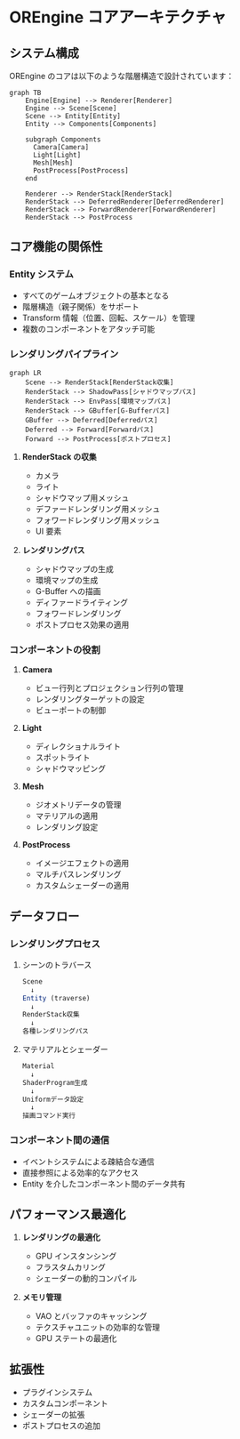 # OREngine コアアーキテクチャ

## システム構成

OREngine のコアは以下のような階層構造で設計されています：

```mermaid
graph TB
    Engine[Engine] --> Renderer[Renderer]
    Engine --> Scene[Scene]
    Scene --> Entity[Entity]
    Entity --> Components[Components]

    subgraph Components
      Camera[Camera]
      Light[Light]
      Mesh[Mesh]
      PostProcess[PostProcess]
    end

    Renderer --> RenderStack[RenderStack]
    RenderStack --> DeferredRenderer[DeferredRenderer]
    RenderStack --> ForwardRenderer[ForwardRenderer]
    RenderStack --> PostProcess
```

## コア機能の関係性

### Entity システム

- すべてのゲームオブジェクトの基本となる
- 階層構造（親子関係）をサポート
- Transform 情報（位置、回転、スケール）を管理
- 複数のコンポーネントをアタッチ可能

### レンダリングパイプライン

```mermaid
graph LR
    Scene --> RenderStack[RenderStack収集]
    RenderStack --> ShadowPass[シャドウマップパス]
    RenderStack --> EnvPass[環境マップパス]
    RenderStack --> GBuffer[G-Bufferパス]
    GBuffer --> Deferred[Deferredパス]
    Deferred --> Forward[Forwardパス]
    Forward --> PostProcess[ポストプロセス]
```

1. **RenderStack の収集**

   - カメラ
   - ライト
   - シャドウマップ用メッシュ
   - デファードレンダリング用メッシュ
   - フォワードレンダリング用メッシュ
   - UI 要素

2. **レンダリングパス**
   - シャドウマップの生成
   - 環境マップの生成
   - G-Buffer への描画
   - ディファードライティング
   - フォワードレンダリング
   - ポストプロセス効果の適用

### コンポーネントの役割

1. **Camera**

   - ビュー行列とプロジェクション行列の管理
   - レンダリングターゲットの設定
   - ビューポートの制御

2. **Light**

   - ディレクショナルライト
   - スポットライト
   - シャドウマッピング

3. **Mesh**

   - ジオメトリデータの管理
   - マテリアルの適用
   - レンダリング設定

4. **PostProcess**
   - イメージエフェクトの適用
   - マルチパスレンダリング
   - カスタムシェーダーの適用

## データフロー

### レンダリングプロセス

1. シーンのトラバース

   ```typescript
   Scene
     ↓
   Entity (traverse)
     ↓
   RenderStack収集
     ↓
   各種レンダリングパス
   ```

2. マテリアルとシェーダー
   ```typescript
   Material
     ↓
   ShaderProgram生成
     ↓
   Uniformデータ設定
     ↓
   描画コマンド実行
   ```

### コンポーネント間の通信

- イベントシステムによる疎結合な通信
- 直接参照による効率的なアクセス
- Entity を介したコンポーネント間のデータ共有

## パフォーマンス最適化

1. **レンダリングの最適化**

   - GPU インスタンシング
   - フラスタムカリング
   - シェーダーの動的コンパイル

2. **メモリ管理**
   - VAO とバッファのキャッシング
   - テクスチャユニットの効率的な管理
   - GPU ステートの最適化

## 拡張性

- プラグインシステム
- カスタムコンポーネント
- シェーダーの拡張
- ポストプロセスの追加
